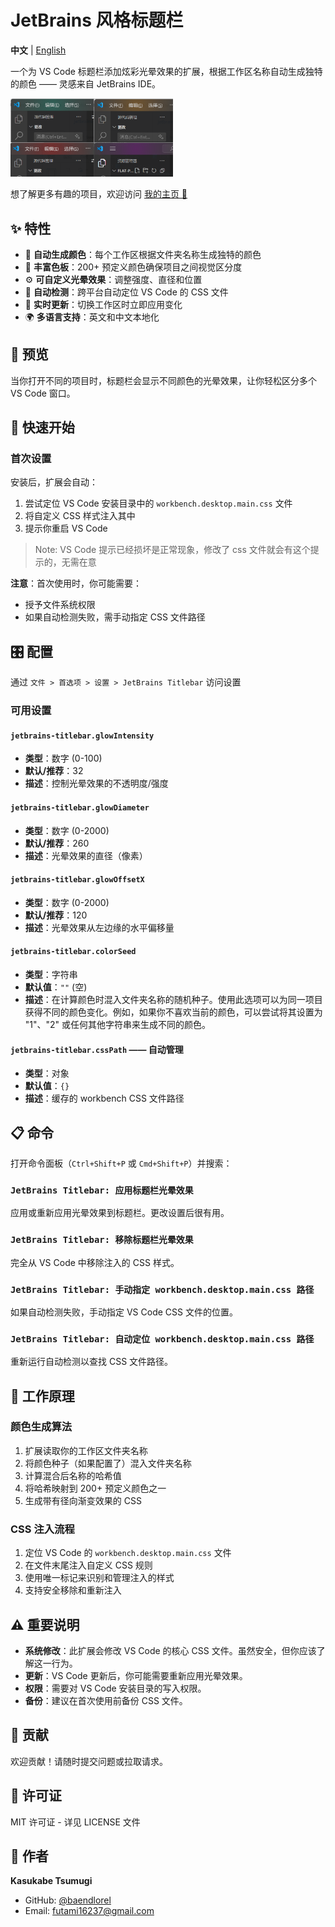# JetBrains 风格标题栏

**中文** | [English](README.md)

一个为 VS Code 标题栏添加炫彩光晕效果的扩展，根据工作区名称自动生成独特的颜色 —— 灵感来自 JetBrains IDE。

<img src="https://raw.githubusercontent.com/baendlorel/jetbrains-titlebar/main/assets/example.png" width="260px">

想了解更多有趣的项目，欢迎访问 [我的主页 💛](https://baendlorel.github.io)

## ✨ 特性

- 🎨 **自动生成颜色**：每个工作区根据文件夹名称生成独特的颜色
- 🌈 **丰富色板**：200+ 预定义颜色确保项目之间视觉区分度
- ⚙️ **可自定义光晕效果**：调整强度、直径和位置
- 🚀 **自动检测**：跨平台自动定位 VS Code 的 CSS 文件
- 🔄 **实时更新**：切换工作区时立即应用变化
- 🌍 **多语言支持**：英文和中文本地化

## 📸 预览

当你打开不同的项目时，标题栏会显示不同颜色的光晕效果，让你轻松区分多个 VS Code 窗口。

## 🚀 快速开始

### 首次设置

安装后，扩展会自动：

1. 尝试定位 VS Code 安装目录中的 `workbench.desktop.main.css` 文件
2. 将自定义 CSS 样式注入其中
3. 提示你重启 VS Code

> Note: VS Code 提示已经损坏是正常现象，修改了 css 文件就会有这个提示的，无需在意

**注意**：首次使用时，你可能需要：

- 授予文件系统权限
- 如果自动检测失败，需手动指定 CSS 文件路径

## 🎛️ 配置

通过 `文件 > 首选项 > 设置 > JetBrains Titlebar` 访问设置

### 可用设置

#### `jetbrains-titlebar.glowIntensity`

- **类型**：数字 (0-100)
- **默认/推荐**：32
- **描述**：控制光晕效果的不透明度/强度

#### `jetbrains-titlebar.glowDiameter`

- **类型**：数字 (0-2000)
- **默认/推荐**：260
- **描述**：光晕效果的直径（像素）

#### `jetbrains-titlebar.glowOffsetX`

- **类型**：数字 (0-2000)
- **默认/推荐**：120
- **描述**：光晕效果从左边缘的水平偏移量

#### `jetbrains-titlebar.colorSeed`

- **类型**：字符串
- **默认值**：`""` (空)
- **描述**：在计算颜色时混入文件夹名称的随机种子。使用此选项可以为同一项目获得不同的颜色变化。例如，如果你不喜欢当前的颜色，可以尝试将其设置为 "1"、"2" 或任何其他字符串来生成不同的颜色。

#### `jetbrains-titlebar.cssPath` —— 自动管理

- **类型**：对象
- **默认值**：`{}`
- **描述**：缓存的 workbench CSS 文件路径

## 📋 命令

打开命令面板（`Ctrl+Shift+P` 或 `Cmd+Shift+P`）并搜索：

### `JetBrains Titlebar: 应用标题栏光晕效果`

应用或重新应用光晕效果到标题栏。更改设置后很有用。

### `JetBrains Titlebar: 移除标题栏光晕效果`

完全从 VS Code 中移除注入的 CSS 样式。

### `JetBrains Titlebar: 手动指定 workbench.desktop.main.css 路径`

如果自动检测失败，手动指定 VS Code CSS 文件的位置。

### `JetBrains Titlebar: 自动定位 workbench.desktop.main.css 路径`

重新运行自动检测以查找 CSS 文件路径。

## 🔧 工作原理

### 颜色生成算法

1. 扩展读取你的工作区文件夹名称
2. 将颜色种子（如果配置了）混入文件夹名称
3. 计算混合后名称的哈希值
4. 将哈希映射到 200+ 预定义颜色之一
5. 生成带有径向渐变效果的 CSS

### CSS 注入流程

1. 定位 VS Code 的 `workbench.desktop.main.css` 文件
2. 在文件末尾注入自定义 CSS 规则
3. 使用唯一标记来识别和管理注入的样式
4. 支持安全移除和重新注入

## ⚠️ 重要说明

- **系统修改**：此扩展会修改 VS Code 的核心 CSS 文件。虽然安全，但你应该了解这一行为。
- **更新**：VS Code 更新后，你可能需要重新应用光晕效果。
- **权限**：需要对 VS Code 安装目录的写入权限。
- **备份**：建议在首次使用前备份 CSS 文件。

## 🤝 贡献

欢迎贡献！请随时提交问题或拉取请求。

## 📄 许可证

MIT 许可证 - 详见 LICENSE 文件

## 👤 作者

**Kasukabe Tsumugi**

- GitHub: [@baendlorel](https://github.com/baendlorel)
- Email: futami16237@gmail.com
